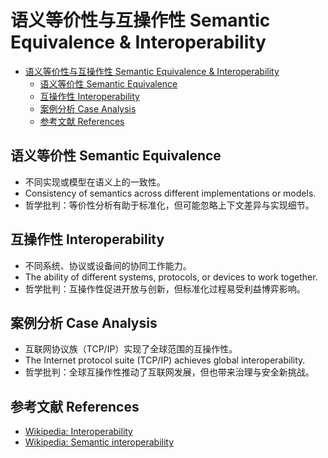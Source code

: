 # 语义等价性与互操作性 Semantic Equivalence & Interoperability


<!-- TOC START -->

- [语义等价性与互操作性 Semantic Equivalence & Interoperability](#语义等价性与互操作性-semantic-equivalence-interoperability)
  - [语义等价性 Semantic Equivalence](#语义等价性-semantic-equivalence)
  - [互操作性 Interoperability](#互操作性-interoperability)
  - [案例分析 Case Analysis](#案例分析-case-analysis)
  - [参考文献 References](#参考文献-references)

<!-- TOC END -->

## 语义等价性 Semantic Equivalence

- 不同实现或模型在语义上的一致性。
- Consistency of semantics across different implementations or models.
- 哲学批判：等价性分析有助于标准化，但可能忽略上下文差异与实现细节。

## 互操作性 Interoperability

- 不同系统、协议或设备间的协同工作能力。
- The ability of different systems, protocols, or devices to work together.
- 哲学批判：互操作性促进开放与创新，但标准化过程易受利益博弈影响。

## 案例分析 Case Analysis

- 互联网协议族（TCP/IP）实现了全球范围的互操作性。
- The Internet protocol suite (TCP/IP) achieves global interoperability.
- 哲学批判：全球互操作性推动了互联网发展，但也带来治理与安全新挑战。

## 参考文献 References

- [Wikipedia: Interoperability](https://en.wikipedia.org/wiki/Interoperability)
- [Wikipedia: Semantic interoperability](https://en.wikipedia.org/wiki/Semantic_interoperability)
